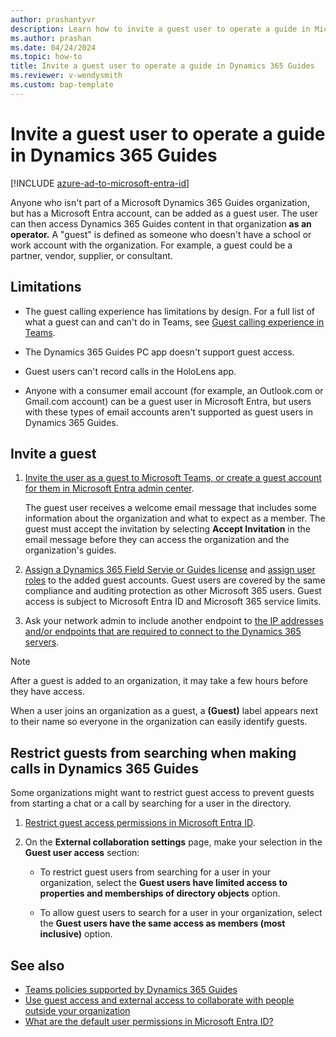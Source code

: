 ```yaml
---
author: prashantyvr
description: Learn how to invite a guest user to operate a guide in Microsoft Dynamics 365 Guides.
ms.author: prashan
ms.date: 04/24/2024
ms.topic: how-to
title: Invite a guest user to operate a guide in Dynamics 365 Guides
ms.reviewer: v-wendysmith
ms.custom: bap-template
---
```


# Invite a guest user to operate a guide in Dynamics 365 Guides

[!INCLUDE [azure-ad-to-microsoft-entra-id](../includes/azure-ad-to-microsoft-entra-id.md)]

Anyone who isn't part of a Microsoft Dynamics 365 Guides organization, but has a Microsoft Entra account, can be added as a guest user. The user can then access Dynamics 365 Guides content in that organization **as an operator.** A "guest" is defined as someone who doesn't have a school or work account with the organization. For example, a guest could be a partner, vendor, supplier, or consultant.

## Limitations

- The guest calling experience has limitations by design. For a full list of what a guest can and can't do in Teams, see [Guest calling experience in Teams](/microsoftteams/guest-experience).

- The Dynamics 365 Guides PC app doesn't support guest access.

- Guest users can't record calls in the HoloLens app.

- Anyone with a consumer email account (for example, an Outlook.com or Gmail.com account) can be a guest user in Microsoft Entra, but users with these types of email accounts aren't supported as guest users in Dynamics 365 Guides.

## Invite a guest

1. [Invite the user as a guest to Microsoft Teams, or create a guest account for them in Microsoft Entra admin center](/entra/fundamentals/add-users#add-a-new-guest-user).

   The guest user receives a welcome email message that includes some information about the organization and what to expect as a member. The guest must accept the invitation by selecting **Accept Invitation** in the email message before they can access the organization and the organization's guides.

1. [Assign a Dynamics 365 Field Servie or Guides license](/microsoft-365/admin/manage/assign-licenses-to-users) and [assign user roles](assign-role.md) to the added guest accounts. Guest users are covered by the same compliance and auditing protection as other Microsoft 365 users. Guest access is subject to Microsoft Entra ID and Microsoft 365 service limits.

1. Ask your network admin to include another endpoint to [the IP addresses and/or endpoints that are required to connect to the Dynamics 365 servers](admin-network-requirements.md).

> [!NOTE]
> After a guest is added to an organization, it may take a few hours before they have access.

When a user joins an organization as a guest, a **(Guest)** label appears next to their name so everyone in the organization can easily identify guests.

## Restrict guests from searching when making calls in Dynamics 365 Guides

Some organizations might want to restrict guest access to prevent guests from starting a chat or a call by searching for a user in the directory.

1. [Restrict guest access permissions in Microsoft Entra ID](/entra/identity/users/users-restrict-guest-permissions).

1. On the **External collaboration settings** page, make your selection in the **Guest user access** section:

   - To restrict guest users from searching for a user in your organization, select the **Guest users have limited access to properties and memberships of directory objects** option.

   - To allow guest users to search for a user in your organization, select the **Guest users have the same access as members (most inclusive)** option.

## See also

- [Teams policies supported by Dynamics 365 Guides](admin-teams-policies.md)
- [Use guest access and external access to collaborate with people outside your organization](/microsoftteams/communicate-with-users-from-other-organizations)
- [What are the default user permissions in Microsoft Entra ID?](/azure/active-directory/fundamentals/users-default-permissions)
